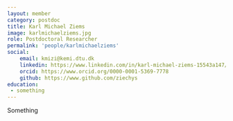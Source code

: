 ```yaml
---
layout: member
category: postdoc
title: Karl Michael Ziems
image: karlmichaelziems.jpg
role: Postdoctoral Researcher
permalink: 'people/karlmichaelziems'
social:
    email: kmizi@kemi.dtu.dk 
    linkedin: https://www.linkedin.com/in/karl-michael-ziems-15543a147/
    orcid: https://www.orcid.org/0000-0001-5369-7778
    github: https://www.github.com/ziechys
education:
 - something
---
```


Something
